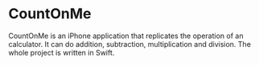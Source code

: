CountOnMe
=======

CountOnMe is an iPhone application that replicates the operation of an calculator. It can do addition, subtraction, multiplication and division.
The whole project is written in Swift.